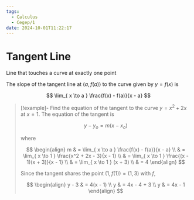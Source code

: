 ```yaml
---
tags:
  - Calculus
  - Cegep/1
date: 2024-10-01T11:22:17
---
```


# Tangent Line

Line that touches a curve at exactly one point

The slope of the tangent line at $(a, f(a))$ to the curve given by $y = f(x)$ is

$$
\lim_{ x \to a } \frac{f(x) - f(a)}{x - a}
$$

> [!example]- Find the equation of the tangent to the curve $y = x^2 + 2x$ at $x = 1$.
> The equation of the tangent is
>
> $$
> y - y_o = m(x - x_o)
> $$
>
> where
>
> $$
> \begin{align}
> m & = \lim_{ x \to a } \frac{f(x) - f(a)}{x - a} \\
>  & = \lim_{ x \to 1 } \frac{x^2 + 2x - 3}{x - 1} \\
>  & = \lim_{ x \to 1 } \frac{(x - 1)(x + 3)}{x - 1} \\
>  & = \lim_{ x \to 1 } (x + 3) \\
>  & = 4
> \end{align}
> $$
>
> Since the tangent shares the point $(1, f(1)) = (1, 3)$ with $f$,
>
> $$
> \begin{align}
> y - 3 & = 4(x - 1) \\
> y & = 4x - 4 + 3 \\
> y & = 4x - 1
> \end{align}
> $$
